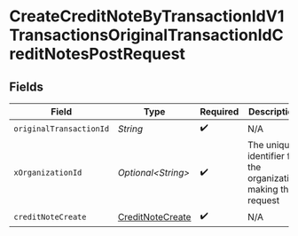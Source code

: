 # CreateCreditNoteByTransactionIdV1TransactionsOriginalTransactionIdCreditNotesPostRequest


## Fields

| Field                                                           | Type                                                            | Required                                                        | Description                                                     | Example                                                         |
| --------------------------------------------------------------- | --------------------------------------------------------------- | --------------------------------------------------------------- | --------------------------------------------------------------- | --------------------------------------------------------------- |
| `originalTransactionId`                                         | *String*                                                        | :heavy_check_mark:                                              | N/A                                                             |                                                                 |
| `xOrganizationId`                                               | *Optional\<String>*                                             | :heavy_check_mark:                                              | The unique identifier for the organization making the request   | org_12345                                                       |
| `creditNoteCreate`                                              | [CreditNoteCreate](../../models/components/CreditNoteCreate.md) | :heavy_check_mark:                                              | N/A                                                             |                                                                 |